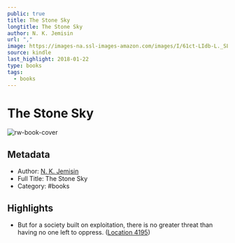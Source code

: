 ```yaml
---
public: true
title: The Stone Sky
longtitle: The Stone Sky
author: N. K. Jemisin
url: ","
image: https://images-na.ssl-images-amazon.com/images/I/61ct-LIdb-L._SL200_.jpg
source: kindle
last_highlight: 2018-01-22
type: books
tags:
  - books
---
```

# The Stone Sky

![rw-book-cover](https://images-na.ssl-images-amazon.com/images/I/61ct-LIdb-L._SL200_.jpg)

## Metadata
- Author: [N. K. Jemisin](N.%20K.%20Jemisin.md)
- Full Title: The Stone Sky
- Category: #books

## Highlights
- But for a society built on exploitation, there is no greater threat than having no one left to oppress. ([Location 4195](https://readwise.io/to_kindle?action=open&asin=B01N7EQOFA&location=4195))
